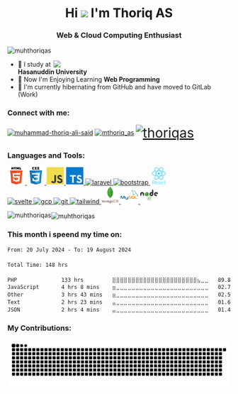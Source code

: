 <h1 align="center">Hi <img src="https://raw.githubusercontent.com/MartinHeinz/MartinHeinz/master/wave.gif"  width="32px"> I'm Thoriq AS</h1>
<h3 align="center">Web & Cloud Computing Enthusiast</h3>

<p align="left"> <img src="https://komarev.com/ghpvc/?username=muhthoriqas&label=Profile%20views&color=0e75b6&style=flat" alt="muhthoriqas" /> </p>

<img align="right" width="400" src="https://camo.githubusercontent.com/19db51af5f90f1b152bc0b9078f5fe97053955be5074f03f17019c70345bdcdb/68747470733a2f2f6d69726f2e6d656469756d2e636f6d2f6d61782f313336302f302a37513379765349765f7430696f4a2d5a2e676966">


- :fallen_leaf: I study at **Hasanuddin University**
- :leaves: Now I'm Enjoying Learning **Web Programming**
- 🌱 I'm currently hibernating from GitHub and have moved to GitLab (Work)
<h3 align="left">Connect with me:</h3>
<p align="left">
<a href="https://www.linkedin.com/in/muhammad-thoriq-ali-said-696111244/" target="blank"><img align="center" src="https://raw.githubusercontent.com/rahuldkjain/github-profile-readme-generator/master/src/images/icons/Social/linked-in-alt.svg" alt="muhammad-thoriq-ali-said" height="30" width="40" /></a>
<a href="https://instagram.com/mthoriq_as" target="blank"><img align="center" src="https://raw.githubusercontent.com/rahuldkjain/github-profile-readme-generator/master/src/images/icons/Social/instagram.svg" alt="mthoriq_as" height="30" width="40" /></a>
<a href="https://www.hackerrank.com/thoriqas" target="blank"><img align="center" src="https://raw.githubusercontent.com/rahuldkjain/github-profile-readme-generator/master/src/images/icons/Social/hackerrank.svg" alt="thoriqas" height="30" width="40" style="  font-size: 30px;
" /></a>
</p>

<h3 align="left">Languages and Tools:</h3>
<p align="left"> 
        <a href="https://www.w3.org/html/" target="_blank" rel="noreferrer">
          <img
            src="https://raw.githubusercontent.com/devicons/devicon/master/icons/html5/html5-original-wordmark.svg"
            alt="html5"
            width="40"
            height="40"
          />
        </a>
        <a
          href="https://www.w3schools.com/css/"
          target="_blank"
          rel="noreferrer"
        >
          <img
            src="https://raw.githubusercontent.com/devicons/devicon/master/icons/css3/css3-original-wordmark.svg"
            alt="css3"
            width="40"
            height="40"
          />
        </a>
        <a
          href="https://developer.mozilla.org/en-US/docs/Web/JavaScript"
          target="_blank"
          rel="noreferrer"
        >
          <img
            src="https://raw.githubusercontent.com/devicons/devicon/master/icons/javascript/javascript-original.svg"
            alt="javascript"
            width="40"
            height="40"
          />
        </a>
            <a
          href="https://www.typescriptlang.org/"
          target="_blank"
          rel="noreferrer"
        >
          <img
            src="https://raw.githubusercontent.com/devicons/devicon/master/icons/typescript/typescript-original.svg"
            alt="typescript"
            width="40"
            height="40"
          />
        </a>
        <a href="https://laravel.com/" target="_blank" rel="noreferrer">
          <img
            src="https://cdn.jsdelivr.net/gh/devicons/devicon@latest/icons/laravel/laravel-original.svg"
            alt="laravel"
            width="40"
            height="40"
          />
        </a>
        <a href="https://getbootstrap.com" target="_blank" rel="noreferrer">
          <img
            src="https://cdn.jsdelivr.net/gh/devicons/devicon@latest/icons/bootstrap/bootstrap-original.svg"
            alt="bootstrap"
            width="40"
            height="40"
          />
        </a>
        <a href="https://reactjs.org/" target="_blank" rel="noreferrer">
          <img
            src="https://raw.githubusercontent.com/devicons/devicon/master/icons/react/react-original-wordmark.svg"
            alt="react"
            width="40"
            height="40"
          />
        </a>
           <br />
        <a href="https://svelte.dev" target="_blank" rel="noreferrer">
          <img
            src="https://upload.wikimedia.org/wikipedia/commons/1/1b/Svelte_Logo.svg"
            alt="svelte"
            width="40"
            height="40"
          />
        </a>
        <a href="https://cloud.google.com" target="_blank" rel="noreferrer">
          <img
            src="https://www.vectorlogo.zone/logos/google_cloud/google_cloud-icon.svg"
            alt="gcp"
            width="40"
            height="40"
          />
        </a>
        <a href="https://git-scm.com/" target="_blank" rel="noreferrer">
          <img
            src="https://cdn.jsdelivr.net/gh/devicons/devicon@latest/icons/java/java-original-wordmark.svg"
            alt="git"
            width="40"
            height="40"
          />
        </a>
        <a href="https://tailwindcss.com/" target="_blank" rel="noreferrer">
          <img
            src="https://www.vectorlogo.zone/logos/tailwindcss/tailwindcss-icon.svg"
            alt="tailwind"
            width="40"
            height="40"
          />
        </a>
        <a href="https://www.mongodb.com/" target="_blank" rel="noreferrer">
          <img
            src="https://raw.githubusercontent.com/devicons/devicon/master/icons/mongodb/mongodb-original-wordmark.svg"
            alt="mongodb"
            width="40"
            height="40"
          />
        </a>
        <a href="https://www.mysql.com/" target="_blank" rel="noreferrer">
          <img
            src="https://raw.githubusercontent.com/devicons/devicon/master/icons/mysql/mysql-original-wordmark.svg"
            alt="mysql"
            width="40"
            height="40"
          />
        </a>
        <a href="https://nodejs.org" target="_blank" rel="noreferrer">
          <img
            src="https://raw.githubusercontent.com/devicons/devicon/master/icons/nodejs/nodejs-original-wordmark.svg"
            alt="nodejs"
            width="40"
            height="40"
          />
        </a>
        

 </p>

<p><img align="left" src="https://github-readme-stats-git-masterrstaa-rickstaa.vercel.app/api/top-langs/?username=muhthoriqas&hide=jupyter%20notebook,java,html&show_icons=true&langs_count=6&locale=en&layout=compact" alt="muhthoriqas" /></p>
<p><img align="center" src="https://github-readme-streak-stats.herokuapp.com/?user=muhthoriqas&" alt="muhthoriqas" width="413px" /></p>

<h3 align="left">This month i speend my time on:</h3>
<!--START_SECTION:waka-->

```txt
From: 20 July 2024 - To: 19 August 2024

Total Time: 148 hrs

PHP              133 hrs         ⣿⣿⣿⣿⣿⣿⣿⣿⣿⣿⣿⣿⣿⣿⣿⣿⣿⣿⣿⣿⣿⣿⣦⣀⣀   89.86 %
JavaScript       4 hrs 8 mins    ⣶⣀⣀⣀⣀⣀⣀⣀⣀⣀⣀⣀⣀⣀⣀⣀⣀⣀⣀⣀⣀⣀⣀⣀⣀   02.79 %
Other            3 hrs 43 mins   ⣶⣀⣀⣀⣀⣀⣀⣀⣀⣀⣀⣀⣀⣀⣀⣀⣀⣀⣀⣀⣀⣀⣀⣀⣀   02.52 %
Text             2 hrs 23 mins   ⣤⣀⣀⣀⣀⣀⣀⣀⣀⣀⣀⣀⣀⣀⣀⣀⣀⣀⣀⣀⣀⣀⣀⣀⣀   01.62 %
JSON             2 hrs 4 mins    ⣤⣀⣀⣀⣀⣀⣀⣀⣀⣀⣀⣀⣀⣀⣀⣀⣀⣀⣀⣀⣀⣀⣀⣀⣀   01.40 %
```

<!--END_SECTION:waka-->
<!-- 
<a href="https://github.com/Muhthoriqas/My-Portofolio">
  <img align="center" style="margin:0.5rem" width="100%" src="https://github-readme-stats.vercel.app/api/pin/?username=Muhthoriqas&repo=My-Portofolio"  />
</a>
 -->

<h3 align="left">My Contributions:</h3>

![snake gif](https://github.com/Muhthoriqas/Muhthoriqas/blob/output/github-contribution-grid-snake-dark.svg)  
